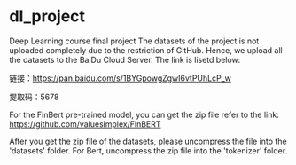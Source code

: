 # dl_project
Deep Learning course final project
The datasets of the project is not uploaded completely due to the restriction of GitHub. Hence, we upload all the datasets to the BaiDu Cloud Server. The link is lisetd below: 

链接：https://pan.baidu.com/s/1BYGpowgZgwI6vtPUhLcP_w 

提取码：5678 

For the FinBert pre-trained model, you can get the zip file refer to the link: https://github.com/valuesimplex/FinBERT

After you get the zip file of the datasets, please uncompress the file into the 'datasets' folder. For Bert, uncompress the zip file into the 'tokenizer' folder.
